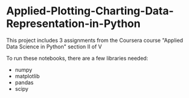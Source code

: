 # Applied-Plotting-Charting-Data-Representation-in-Python

This project includes 3 assignments from the Coursera course "Applied Data Science in Python" section II of V

To run these notebooks, there are a few libraries needed:
- numpy
- matplotlib
- pandas
- scipy
